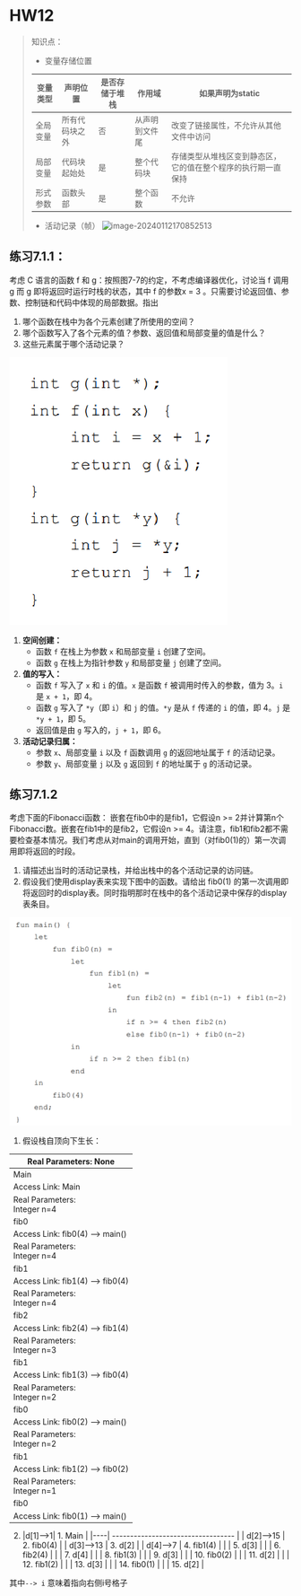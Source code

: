 # HW12

> 知识点：
>
> - 变量存储位置
>
> | 变量类型 | 声明位置       | 是否存储于堆栈 | 作用域         | 如果声明为static                                             |
>   | -------- | -------------- | -------------- | -------------- | ------------------------------------------------------------ |
>   | 全局变量 | 所有代码块之外 | 否             | 从声明到文件尾 | 改变了链接属性，不允许从其他文件中访问                       |
>   | 局部变量 | 代码块起始处   | 是             | 整个代码块     | 存储类型从堆栈区变到静态区，它的值在整个程序的执行期一直保持 |
>   | 形式参数 | 函数头部       | 是             | 整个函数       | 不允许                                                       |
>
> - 活动记录（帧）
>   ![image-20240112170852513](C:\Users\19602\AppData\Roaming\Typora\typora-user-images\image-20240112170852513.png)

## 练习7.1.1：

考虑 C 语言的函数 f 和 g：按照图7-7的约定，不考虑编译器优化，讨论当 f 调用 g 而 g 即将返回时运行时栈的状态，其中 f 的参数x = 3 。只需要讨论返回值、参数、控制链和代码中体现的局部数据。指出

1. 哪个函数在栈中为各个元素创建了所使用的空间？
2. 哪个函数写入了各个元素的值？参数、返回值和局部变量的值是什么？
3. 这些元素属于哪个活动记录？



![image-20231204101032621](HW12.assets/image-20231204101032621.png)

1. **空间创建：**
   - 函数 `f` 在栈上为参数 `x` 和局部变量 `i` 创建了空间。
   - 函数 `g` 在栈上为指针参数 `y` 和局部变量 `j` 创建了空间。
2. **值的写入：**
   - 函数 `f` 写入了 `x` 和 `i` 的值。`x` 是函数 `f` 被调用时传入的参数，值为 3。`i` 是 `x + 1`，即 4。
   - 函数 `g` 写入了 `*y`（即 `i`）和 `j` 的值。`*y` 是从 `f` 传递的 `i` 的值，即 4。`j` 是 `*y + 1`，即 5。
   - 返回值是由 `g` 写入的，`j + 1`，即 6。
3. **活动记录归属：**
   - 参数 `x`、局部变量 `i` 以及 `f` 函数调用 `g` 的返回地址属于 `f` 的活动记录。
   - 参数 `y`、局部变量 `j` 以及 `g` 返回到 `f` 的地址属于 `g` 的活动记录。



## 练习7.1.2

考虑下面的Fibonacci函数：
嵌套在fib0中的是fib1，它假设n >= 2并计算第n个Fibonacci数。嵌套在fib1中的是fib2，它假设n >= 4。请注意，fib1和fib2都不需要检查基本情况。我们考虑从对main的调用开始，直到（对fib0(1)的）第一次调用即将返回的时段。

1. 请描述出当时的活动记录栈，并给出栈中的各个活动记录的访问链。
2. 假设我们使用display表来实现下图中的函数。请给出 fib0(1) 的第一次调用即将返回时的display表。同时指明那时在栈中的各个活动记录中保存的display表条目。

![image-20231204111443234](HW12.assets/image-20231204111443234.png)

1. 假设栈自顶向下生长：

| Real Parameters: None              |
| ----------------------------------- |
| Main                               |
| Access Link: Main                  |
| Real Parameters: <br />Integer n=4 |
| fib0                               |
| Access Link: fib0(4)  --> main() |
| Real Parameters: <br />Integer n=4 |
| fib1                               |
| Access Link: fib1(4) --> fib0(4)  |
| Real Parameters: <br />Integer n=4 |
| fib2                               |
| Access Link: fib2(4) --> fib1(4) |
| Real Parameters: <br />Integer n=3 |
| fib1                               |
| Access Link:  fib1(3) --> fib0(4) |
| Real Parameters: <br />Integer n=2 |
| fib0                               |
| Access Link:  fib0(2) --> main() |
| Real Parameters: <br />Integer n=2 |
| fib1                               |
| Access Link:  fib1(2) --> fib0(2) |
| Real Parameters: <br />Integer n=1 |
| fib0                               |
| Access Link:  fib0(1) --> main() |



2.  |d[1]-->1| 1. Main     |
   |----| ---------------------------------- |
   | d[2]-->15 | 2. fib0(4)  |
   | d[3]-->13 | 3. d[2]     |
   | d[4]-->7  | 4. fib1(4)  |
   |           | 5. d[3]     |
   |           | 6. fib2(4)  |
   |           | 7. d[4]     |
   |           | 8. fib1(3)  |
   |           | 9. d[3]     |
   |           | 10. fib0(2) |
   |           | 11. d[2]    |
   |           | 12. fib1(2) |
   |           | 13. d[3]    |
   |           | 14. fib0(1) |
   |           | 15. d[2]    |

其中`--> i` 意味着指向右侧i号格子